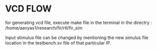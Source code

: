 # VCD FLOW

for generating vcd file, execute make file in the terminal in the directry : /home/aavyas1/research/fir/rtl/fir_sim

Input stimulus file can be changed by mentioning the new simulus file location in the testbench.sv file of that particular IP.
